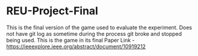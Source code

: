 # REU-Project-Final
This is the final version of the game used to evaluate the experiment. Does not have git log as sometime during the process git broke and stopped being used. This is the game in its final 
Paper Link - https://ieeexplore.ieee.org/abstract/document/10919212

